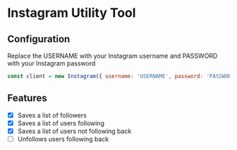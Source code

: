 # Instagram Utility Tool

## Configuration

Replace the USERNAME with your Instagram username and PASSWORD with your Instagram password
```js
const client = new Instagram({ username: 'USERNAME', password: 'PASSWORD' })
```

## Features
- [x] Saves a list of followers
- [x] Saves a list of users following
- [x] Saves a list of users not following back 
- [ ] Unfollows users following back